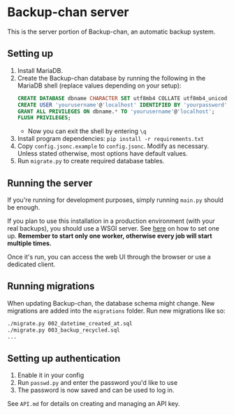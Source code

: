 # Backup-chan server

This is the server portion of Backup-chan, an automatic backup system.

## Setting up

1. Install MariaDB.
1. Create the Backup-chan database by running the following in the MariaDB shell (replace values depending on your setup):
    ```sql
    CREATE DATABASE dbname CHARACTER SET utf8mb4 COLLATE utf8mb4_unicode_ci;
    CREATE USER 'yourusername'@'localhost' IDENTIFIED BY 'yourpassword';
    GRANT ALL PRIVILEGES ON dbname.* TO 'yourusername'@'localhost';
    FLUSH PRIVILEGES;
    ```
    * Now you can exit the shell by entering `\q`
1. Install program dependencies: `pip install -r requirements.txt`
1. Copy `config.jsonc.example` to `config.jsonc`. Modify as necessary. Unless stated otherwise, most options have default values.
1. Run `migrate.py` to create required database tables.

## Running the server

If you're running for development purposes, simply running `main.py` should be enough.

If you plan to use this installation in a production environment (with your real backups), you should use a WSGI server. See
[here](https://flask.palletsprojects.com/en/stable/deploying/) on how to set one up. **Remember to start only one worker,
otherwise every job will start multiple times.**

Once it's run, you can access the web UI through the browser or use a dedicated client.

## Running migrations

When updating Backup-chan, the database schema might change. New migrations are added into the `migrations` folder. Run new
migrations like so:

```bash
./migrate.py 002_datetime_created_at.sql
./migrate.py 003_backup_recycled.sql
...
```

## Setting up authentication

1. Enable it in your config
1. Run `passwd.py` and enter the password you'd like to use
1. The password is now saved and can be used to log in.

See `API.md` for details on creating and managing an API key.
